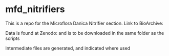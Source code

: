 # mfd_nitrifiers
This is a repo for the Microflora Danica Nitrifier section. 
Link to BioArchive:

Data is found at Zenodo: and is to be downloaded in the same folder as the scripts

Intermediate files are generated, and indicated where used
